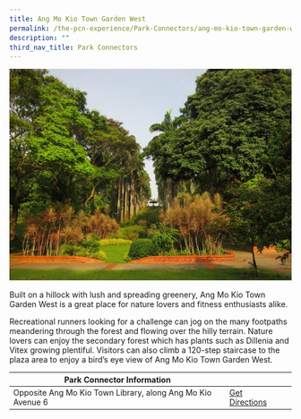 ```yaml
---
title: Ang Mo Kio Town Garden West
permalink: /the-pcn-experience/Park-Connectors/ang-mo-kio-town-garden-west
description: ""
third_nav_title: Park Connectors
---
```

![](/images/Ang%20Mo%20Kio%20Town%20Garden%20West%201.jpeg)

Built on a hillock with lush and spreading greenery, Ang Mo Kio Town Garden West is a great place for nature lovers and fitness enthusiasts alike.

Recreational runners looking for a challenge can jog on the many footpaths meandering through the forest and flowing over the hilly terrain. Nature lovers can enjoy the secondary forest which has plants such as Dillenia and Vitex growing plentiful. Visitors can also climb a 120-step staircase to the plaza area to enjoy a bird’s eye view of Ang Mo Kio Town Garden West.


| **Park Connector Information** | ||
| -------- | -------- | -------- |
| Opposite Ang Mo Kio Town Library, along Ang Mo Kio Avenue 6 | [Get Directions](https://www.onemap.gov.sg/main/v2/?lat=1.3740250000014869&lng=103.8428870000013)